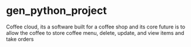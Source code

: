 # gen_python_project
Coffee cloud, its a software built for a coffee shop  and its core future is to allow the coffee to store coffee menu, delete, update, and view items and take orders

